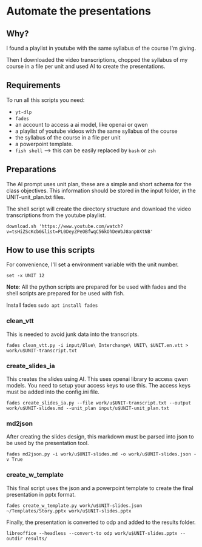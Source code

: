 # Automate the presentations

## Why?

I found a playlist in youtube with the same syllabus of the course I'm giving.

Then I downloaded the video transcriptions, chopped the syllabus of my course in a file per unit and used AI to create the presentations.

## Requirements

To run all this scripts you need:

- `yt-dlp`
- `fades`
- an account to access a ai model, like openai or qwen
- a playlist of youtube videos with the same syllabus of the course
- the syllabus of the course in a file per unit
- a powerpoint template.
- `fish shell` --> this can be easily replaced by `bash` or `zsh`


## Preparations

The AI prompt uses unit plan, these are a simple and short schema for the class objectives.
This information should be stored in the input folder, in the UNIT-unit_plan.txt files.

The shell script will create the directory structure and download the video transcriptions from the youtube playlist.

`download.sh 'https://www.youtube.com/watch?v=tsHiZScKcb0&list=PL0DeyZPeOBfwqC56kOhDeWbJ8anp0XtNB'`

## How to use this scripts

For convenience, I'll set a environment variable with the unit number.

`set -x UNIT 12`

**Note**: All the python scripts are prepared for be used with fades and the shell scripts are prepared for be used with fish.

Install fades 
`sudo apt install fades`

### clean_vtt

This is needed to avoid junk data into the transcripts.

`fades clean_vtt.py -i input/Blue\ Interchange\ UNIT\ $UNIT.en.vtt > work/u$UNIT-transcript.txt`

### create_slides_ia

This creates the slides using AI. This uses openai library to access qwen models.
You need to setup your access keys to use this. The access keys must be added into the config.ini file.

`fades create_slides_ia.py --file work/u$UNIT-transcript.txt --output work/u$UNIT-slides.md --unit_plan input/u$UNIT-unit_plan.txt`

### md2json

After creating the slides design, this markdown must be parsed into json to be used by the presentation tool.

`fades md2json.py -i work/u$UNIT-slides.md -o work/u$UNIT-slides.json -v True` 

### create_w_template

This final script uses the json and a powerpoint template to create the final presentation in pptx format.

`fades create_w_template.py work/u$UNIT-slides.json ~/Templates/Story.pptx work/u$UNIT-slides.pptx`

Finally, the presentation is converted to odp and added to the results folder.

`libreoffice --headless --convert-to odp work/u$UNIT-slides.pptx --outdir results/`


